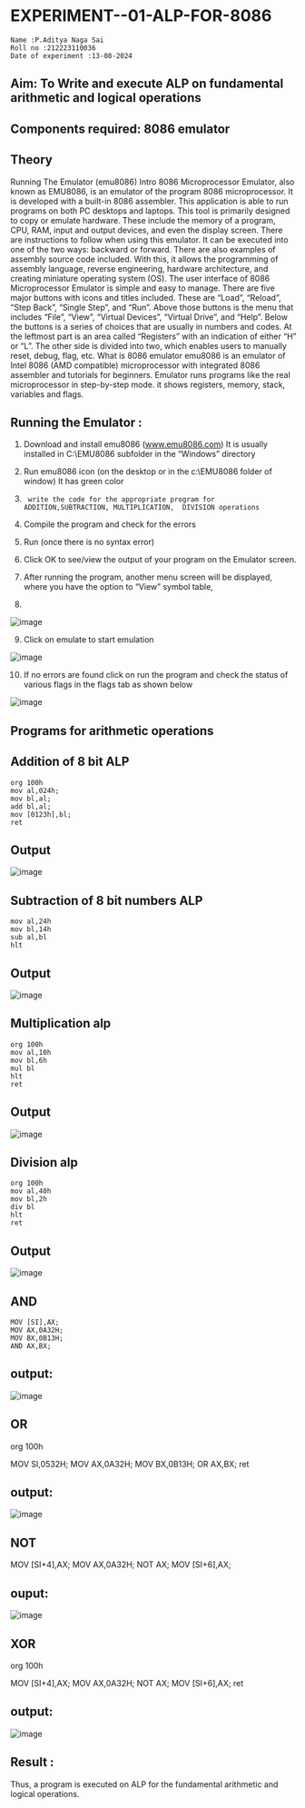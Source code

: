 # EXPERIMENT--01-ALP-FOR-8086
```
Name :P.Aditya Naga Sai
Roll no :212223110036
Date of experiment :13-08-2024
```





## Aim: To Write and execute ALP on fundamental arithmetic and logical operations
## Components required: 8086  emulator 
## Theory 
Running The Emulator (emu8086) Intro 8086 Microprocessor Emulator, also known as EMU8086, is an emulator of the program 8086 microprocessor. It is developed with a built-in 8086 assembler. This application is able to run programs on both PC desktops and laptops. This tool is primarily designed to copy or emulate hardware. These include the memory of a program, CPU, RAM, input and output devices, and even the display screen. There are instructions to follow when using this emulator. It can be executed into one of the two ways: backward or forward. There are also examples of assembly source code included. With this, it allows the programming of assembly language, reverse engineering, hardware architecture, and creating miniature operating system (OS). The user interface of 8086 Microprocessor Emulator is simple and easy to manage. There are five major buttons with icons and titles included. These are “Load”, “Reload”, “Step Back”, “Single Step”, and “Run”. Above those buttons is the menu that includes “File”, “View”, “Virtual Devices”, “Virtual Drive”, and “Help”. Below the buttons is a series of choices that are usually in numbers and codes. At the leftmost part is an area called “Registers” with an indication of either “H” or “L”. The other side is divided into two, which enables users to manually reset, debug, flag, etc. What is 8086 emulator emu8086 is an emulator of Intel 8086 (AMD compatible) microprocessor with integrated 8086 assembler and tutorials for beginners. Emulator runs programs like the real microprocessor in step-by-step mode. it shows registers, memory, stack, variables and flags.


 ## Running the Emulator :
1.	Download and install emu8086 (www.emu8086.com) It is usually installed in C:\EMU8086 subfolder in the “Windows” directory
2.	  Run  emu8086 icon (on the desktop or in the c:\EMU8086 folder of window) It has green color 
 
 
3.		write the code for the appropriate program for ADDITION,SUBTRACTION, MULTIPLICATION,  DIVISION operations 

4.	 Compile the program and check for the errors 
5.	Run (once there is no syntax error) 

6.	Click OK to see/view the output of your program on the Emulator screen. 


7.	After running the program, another menu screen will be displayed, where you have the option to “View” symbol table,
8.	 


![image](https://user-images.githubusercontent.com/36288975/189273263-d65baae9-4b8f-4723-afb3-c0ffa4052b04.png)











9.	Click on emulate to start emulation 








![image](https://user-images.githubusercontent.com/36288975/189273273-9bb36ec1-e2e8-4892-8d35-37707332bfdc.png)








10.	If no errors are found click on run the program and check the status of various flags in the flags tab as shown below 






![image](https://user-images.githubusercontent.com/36288975/189273277-113a2a33-4a40-4ff8-95a5-ecd3a1f504fe.png)







## Programs for arithmetic  operations

## Addition  of 8 bit ALP 
```
org 100h
mov al,024h;
mov bl,al;
add bl,al;
mov [0123h],bl;
ret
```


## Output  
![image](https://github.com/user-attachments/assets/84a0917d-4a69-44e0-be32-d9c8d986091f)
 
## Subtraction   of 8 bit numbers  ALP 
 ```
mov al,24h
mov bl,14h
sub al,bl
hlt
```
## Output 
![image](https://github.com/user-attachments/assets/5e69e548-8437-4b14-ace9-fc9587809f9b)

## Multiplication alp 
```
org 100h
mov al,10h
mov bl,6h
mul bl
hlt
ret
```
 ## Output  
![image](https://github.com/user-attachments/assets/1720fa94-694a-4684-ba44-21e400bb6d71)


## Division alp 
```
org 100h
mov al,40h
mov bl,2h
div bl
hlt
ret
```
## Output  
![image](https://github.com/user-attachments/assets/cf6ad33e-c9d6-4acb-9d62-b4266e2ab287)
## AND
```
MOV [SI],AX;
MOV AX,0A32H;
MOV BX,0B13H;
AND AX,BX;
```
## output:
![image](https://github.com/user-attachments/assets/57409b62-7639-496a-bd42-d23453718bcf)
## OR
org 100h

MOV SI,0532H;
MOV AX,0A32H;
MOV BX,0B13H;
OR AX,BX;
ret
## output:
![image](https://github.com/user-attachments/assets/2ebd4eb3-2dd3-422a-8f4e-efc5e76b8121)
## NOT
MOV [SI+4],AX;
MOV AX,0A32H;
NOT AX;
MOV [SI+6],AX;
## ouput:
![image](https://github.com/user-attachments/assets/7c529046-7dc6-4bdc-9dd3-67ccc9d0d04d)
## XOR
org 100h

MOV [SI+4],AX;
MOV AX,0A32H;
NOT AX;
MOV [SI+6],AX;
ret
## output:
![image](https://github.com/user-attachments/assets/aefdd574-5edb-4177-81ec-202646267d2e)


## Result :
 Thus, a program is executed on ALP for the fundamental arithmetic and logical operations.









